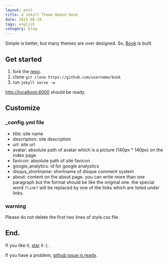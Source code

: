 ```yaml
---
layout: post
title: A Jekyll Theme Named Book
date: 2015-08-28
tags: english
category: blog
---
```


Simple is better, but many themes are over designed. So, [Book](https://github.com/kkninjae/book) is built.

Get started
-----------

1.  fork the [repo](https://github.com/kkninjae/book/fork).
2.  clone `git clone https://github.com/username/book`
3.  run `jekyll serve -w`

[http://localhost:4000](http://localhost:4000) should be ready.

Customize
---------

### _config.yml file

* title: site name
* description: site description
* url: site url
* avatar: absolute path of avatar which is a picture (140px * 140px) on the index page.
* favicon: absolute path of site favicon
* google_analytics: id for google analystics
* disqus_shortname: shortname of disque comment system
* about: content on the about page.
  you can write more than one paragraph but the format should be like the original one.
  the special word `?link?` will be replaced by one of the links which are listed under links.

### warning

Please do not delete the first two lines of style.css file.

End.
----

If you like it, [star](https://github.com/kkninjae/book) it :).

If you have a problem, [github issue is ready](https://github.com/kkninjae/book/issues).
